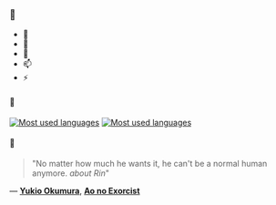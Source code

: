 ### 👋

- 🔭
- 🌱
- 💬
- 📫
- ⚡

#### 🧏

[![Most used languages](https://github-readme-stats-aynah.vercel.app/api/top-langs/?username=aynh&theme=solarized-dark&langs_count=6&layout=compact&hide_title=true)](https://github.com/anuraghazra/github-readme-stats#gh-dark-mode-only)
[![Most used languages](https://github-readme-stats-aynah.vercel.app/api/top-langs/?username=aynh&theme=solarized-light&langs_count=6&layout=compact&hide_title=true)](https://github.com/anuraghazra/github-readme-stats#gh-light-mode-only)

#### 💬

> "No matter how much he wants it, he can't be a normal human anymore. *about Rin*"

&mdash; [**Yukio Okumura**](https://myanimelist.net/character.php?q=Yukio%20Okumura&cat=character), [**Ao no Exorcist**](https://myanimelist.net/search/all?q=Ao%20no%20Exorcist&cat=all)
